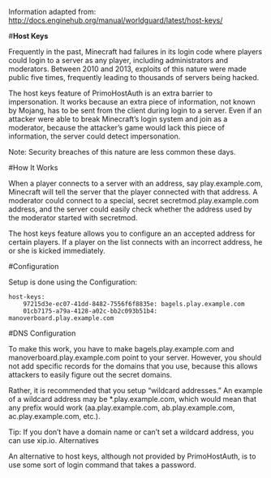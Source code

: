 Information adapted from: http://docs.enginehub.org/manual/worldguard/latest/host-keys/


#**Host Keys**

Frequently in the past, Minecraft had failures in its login code where players could login to a server as any player, including administrators and moderators. Between 2010 and 2013, exploits of this nature were made public five times, frequently leading to thousands of servers being hacked.

The host keys feature of PrimoHostAuth is an extra barrier to impersonation. It works because an extra piece of information, not known by Mojang, has to be sent from the client during login to a server. Even if an attacker were able to break Minecraft’s login system and join as a moderator, because the attacker’s game would lack this piece of information, the server could detect impersonation.

Note: Security breaches of this nature are less common these days.

#How It Works

When a player connects to a server with an address, say play.example.com, Minecraft will tell the server that the player connected with that address. A moderator could connect to a special, secret secretmod.play.example.com address, and the server could easily check whether the address used by the moderator started with secretmod.

The host keys feature allows you to configure an an accepted address for certain players. If a player on the list connects with an incorrect address, he or she is kicked immediately.

#Configuration

Setup is done using the Configuration:

    host-keys:
        97215d3e-ec07-41dd-8482-7556f6f8835e: bagels.play.example.com
        01cb7175-a79a-4128-a02c-bb2c093b51b4: manoverboard.play.example.com
#DNS Configuration

To make this work, you have to make bagels.play.example.com and manoverboard.play.example.com point to your server. However, you should not add specific records for the domains that you use, because this allows attackers to easily figure out the secret domains.

Rather, it is recommended that you setup “wildcard addresses.” An example of a wildcard address may be *.play.example.com, which would mean that any prefix would work (aa.play.example.com, ab.play.example.com, ac.play.example.com, etc.).

Tip: If you don’t have a domain name or can’t set a wildcard address, you can use xip.io.
Alternatives

An alternative to host keys, although not provided by PrimoHostAuth, is to use some sort of login command that takes a password.

